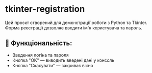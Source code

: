 # tkinter-registration
Цей проєкт створений для демонстрації роботи з Python та Tkinter.  
Форма реєстрації дозволяє вводити ім'я користувача та пароль.  

## 📌 Функціональність:
- Введення логіна та пароля
- Кнопка "OK" — виводить введені дані у консоль
- Кнопка "Скасувати" — закриває вікно
